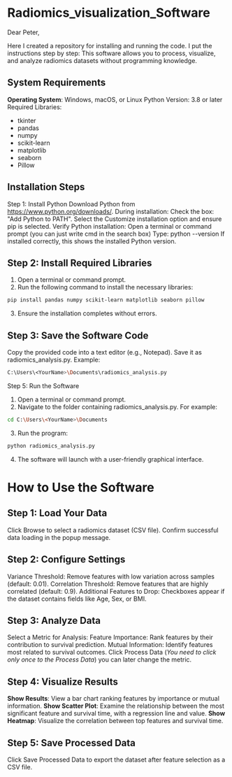 # Radiomics_visualization_Software

Dear Peter,

Here I created a repository for installing and running the code. I put the instructions step by step:
This software allows you to process, visualize, and analyze radiomics datasets without programming knowledge.

## System Requirements
**Operating System**: Windows, macOS, or Linux
Python Version: 3.8 or later
Required Libraries:
- tkinter
- pandas
- numpy
- scikit-learn
- matplotlib
- seaborn
- Pillow

##  Installation Steps
Step 1: Install Python
Download Python from https://www.python.org/downloads/.
During installation:
Check the box: "Add Python to PATH".
Select the Customize installation option and ensure pip is selected.
Verify Python installation:
Open a terminal or command prompt (you can just write cmd in the search box)
Type: python --version
If installed correctly, this shows the installed Python version.

## Step 2: Install Required Libraries
1. Open a terminal or command prompt.
2. Run the following command to install the necessary libraries:
```bash
pip install pandas numpy scikit-learn matplotlib seaborn pillow
```
3. Ensure the installation completes without errors.

## Step 3: Save the Software Code
Copy the provided code into a text editor (e.g., Notepad).
Save it as radiomics_analysis.py. Example:
```bash
C:\Users\<YourName>\Documents\radiomics_analysis.py

```

Step 5: Run the Software
1. Open a terminal or command prompt.
2. Navigate to the folder containing radiomics_analysis.py. For example:
```bash
cd C:\Users\<YourName>\Documents
```
3. Run the program:
```bash
python radiomics_analysis.py
```

4. The software will launch with a user-friendly graphical interface.



# How to Use the Software
## Step 1: Load Your Data
Click Browse to select a radiomics dataset (CSV file).
Confirm successful data loading in the popup message.
## Step 2: Configure Settings
Variance Threshold: Remove features with low variation across samples (default: 0.01).
Correlation Threshold: Remove features that are highly correlated (default: 0.9).
Additional Features to Drop: Checkboxes appear if the dataset contains fields like Age, Sex, or BMI.
## Step 3: Analyze Data
Select a Metric for Analysis:
Feature Importance: Rank features by their contribution to survival prediction.
Mutual Information: Identify features most related to survival outcomes.
Click Process Data (*You need to click only once to the Process Data*) you can later change the metric.
## Step 4: Visualize Results
**Show Results**: View a bar chart ranking features by importance or mutual information.
**Show Scatter Plot**: Examine the relationship between the most significant feature and survival time, with a regression line and 
value.
**Show Heatmap**: Visualize the correlation between top features and survival time.
## Step 5: Save Processed Data
Click Save Processed Data to export the dataset after feature selection as a CSV file.




